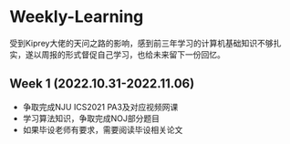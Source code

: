 # Weekly-Learning
受到Kiprey大佬的天问之路的影响，感到前三年学习的计算机基础知识不够扎实，遂以周报的形式督促自己学习，也给未来留下一份回忆。


## Week 1 (2022.10.31-2022.11.06)
* 争取完成NJU ICS2021 PA3及对应视频网课
* 学习算法知识，争取完成NOJ部分题目
* 如果毕设老师有要求，需要阅读毕设相关论文
